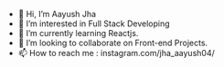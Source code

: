 - 👋 Hi, I’m Aayush Jha
- 👀 I’m interested in Full Stack Developing
- 🌱 I’m currently learning Reactjs.
- 💞️ I’m looking to collaborate on Front-end Projects.
- 📫 How to reach me : instagram.com/jha_aayush04/

<!---
aayushjha5/aayushjha5 is a ✨ special ✨ repository because its `README.md` (this file) appears on your GitHub profile.
You can click the Preview link to take a look at your changes.
--->
